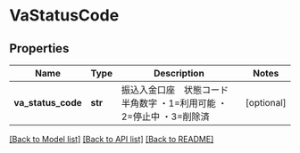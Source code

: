 # VaStatusCode

## Properties
Name | Type | Description | Notes
------------ | ------------- | ------------- | -------------
**va_status_code** | **str** | 振込入金口座　状態コード 半角数字 ・1&#x3D;利用可能 ・2&#x3D;停止中 ・3&#x3D;削除済  | [optional] 

[[Back to Model list]](../README.md#documentation-for-models) [[Back to API list]](../README.md#documentation-for-api-endpoints) [[Back to README]](../README.md)


